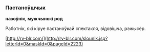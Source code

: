 ### Пастаноўшчык
**назоўнік, мужчынскі род**

Работнік, які кіруе пастаноўкай спектакля, відовішча, рэжысёр.

<a rel="author">[http://rv-blr.com/](http://rv-blr.com/slounik.jsp?letterId=0&maskId=0&pageId=2223)</a>
